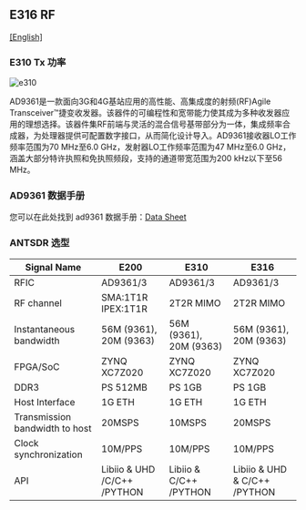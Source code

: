 ## E316 RF 

[[English]](../../../../device_and_usage_manual/ANTSDR_E_Series_Module/ANTSDR_E316_Reference_Manual/AntsdrE316_RF_parameters.html)

### E310 Tx 功率
![e310](./ANTSDR_E310_Reference_Manual.assets/e310_rf_power.png)

AD9361是一款面向3G和4G基站应用的高性能、高集成度的射频(RF)Agile Transceiver™捷变收发器。该器件的可编程性和宽带能力使其成为多种收发器应用的理想选择。该器件集RF前端与灵活的混合信号基带部分为一体，集成频率合成器，为处理器提供可配置数字接口，从而简化设计导入。AD9361接收器LO工作频率范围为70 MHz至6.0 GHz，发射器LO工作频率范围为47 MHz至6.0 GHz，涵盖大部分特许执照和免执照频段，支持的通道带宽范围为200 kHz以下至56 MHz。

### AD9361 数据手册

您可以在此处找到 ad9361 数据手册：[Data Sheet](https://www.analog.com/en/products/ad9361.html)

### ANTSDR 选型

| Signal Name                      | E200                        | E310                     | E316                            |
| -------------                    | ----------                  | --------------           | ----------                      | 
| RFIC                             | AD9361/3                    |   AD9361/3               |AD9361/3                         | 
| RF channel                       | SMA:1T1R IPEX:1T1R          |2T2R MIMO                 |2T2R MIMO                        |
| Instantaneous bandwidth          |56M (9361), 20M (9363)       |56M (9361), 20M (9363)    |56M (9361), 20M (9363)           |
| FPGA/SoC                         | ZYNQ XC7Z020                | ZYNQ XC7Z020             |ZYNQ XC7Z020                     |
| DDR3                             |PS 512MB                     | PS 1GB                   | PS 1GB                          |  
| Host Interface                   | 1G ETH                      | 1G ETH                   |1G ETH                           |        
| Transmission bandwidth to host   | 20MSPS                      | 10MSPS                   | 20MSPS                          |        
|Clock synchronization             | 10M/PPS                     | 10M/PPS                  | 10M/PPS                         |   
| API                              | Libiio & UHD /C/C++ /PYTHON | Libiio &  C/C++ /PYTHON  |   Libiio & UHD & C/C++ /PYTHON  |     

